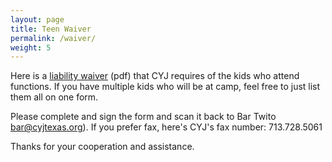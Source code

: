 ```yaml
---
layout: page
title: Teen Waiver
permalink: /waiver/
weight: 5
---
```


Here is a [liability waiver](/release_form.pdf) (pdf) that CYJ requires of the kids who attend functions.
If you have multiple kids who will be at camp, feel free to just list them all on one form.

Please complete and sign the form and scan it back to Bar Twito [bar@cyjtexas.org](mailto:bar@cyjtexas.org)).
If you prefer fax, here's CYJ's fax number:  713.728.5061

Thanks for your cooperation and assistance.

